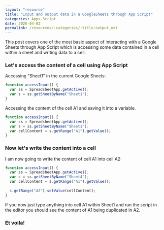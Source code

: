 ```yaml
---
layout: "resource"
title: "Input and output data in a GoogleSheets through App Script"
categories: Apps-Script
date: 2020-04-03
permalink: /resources/:categories/:title:output_ext
---
```


This post covers one of the most basic aspect of interacting with a Google Sheets through App Script which is accessing some data contained in a cell within a sheet and writing data to a cell. 


### Let's access the content of a cell using App Script

Accessing "Sheet1" in the current Google Sheets:
```javascript
function accessInput() {
  var ss = SpreadsheetApp.getActive();
  var s = ss.getSheetByName("Sheet1");
}
```

Accessing the content of the cell A1 and saving it into a variable.
```javascript
function accessInput() {
  var ss = SpreadsheetApp.getActive();
  var s = ss.getSheetByName("Sheet1");
  var cellContent = s.getRange("A1").getValue();
}
```

### Now let's write the content into a cell

I am now going to write the content of cell A1 into cell A2:
```javascript
function accessInput() {
  var ss = SpreadsheetApp.getActive();
  var s = ss.getSheetByName("Sheet4");
  var cellContent = s.getRange("A1").getValue();
  
  s.getRange("A2").setValue(cellContent);
}
```
If you now just type anything into cell A1 within Sheet1 and run the script in the editor you should see the content of A1 being duplicated in A2.

### Et voila!